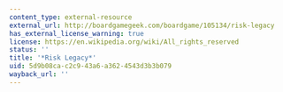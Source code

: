 ```yaml
---
content_type: external-resource
external_url: http://boardgamegeek.com/boardgame/105134/risk-legacy
has_external_license_warning: true
license: https://en.wikipedia.org/wiki/All_rights_reserved
status: ''
title: '*Risk Legacy*'
uid: 5d9b08ca-c2c9-43a6-a362-4543d3b3b079
wayback_url: ''
---
```


